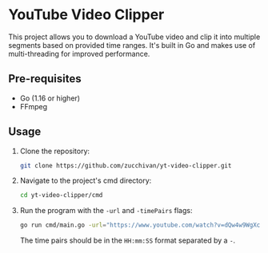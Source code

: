 # YouTube Video Clipper

This project allows you to download a YouTube video and clip it into multiple segments based on provided time ranges. It's built in Go and makes use of multi-threading for improved performance.

## Pre-requisites

- Go (1.16 or higher)
- FFmpeg

## Usage

1. Clone the repository:

    ```bash
    git clone https://github.com/zucchivan/yt-video-clipper.git
    ```

2. Navigate to the project's cmd directory:

    ```bash
    cd yt-video-clipper/cmd
    ```

3. Run the program with the `-url` and `-timePairs` flags:

    ```bash
    go run cmd/main.go -url="https://www.youtube.com/watch?v=dQw4w9WgXcQ" -timePairs="00:00:10-00:00:20,00:01:00-00:01:10"
    ``````

    The time pairs should be in the `HH:mm:SS` format separated by a `-`.